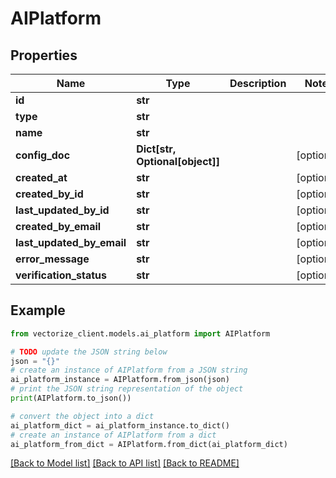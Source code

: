 # AIPlatform


## Properties

Name | Type | Description | Notes
------------ | ------------- | ------------- | -------------
**id** | **str** |  | 
**type** | **str** |  | 
**name** | **str** |  | 
**config_doc** | **Dict[str, Optional[object]]** |  | [optional] 
**created_at** | **str** |  | [optional] 
**created_by_id** | **str** |  | [optional] 
**last_updated_by_id** | **str** |  | [optional] 
**created_by_email** | **str** |  | [optional] 
**last_updated_by_email** | **str** |  | [optional] 
**error_message** | **str** |  | [optional] 
**verification_status** | **str** |  | [optional] 

## Example

```python
from vectorize_client.models.ai_platform import AIPlatform

# TODO update the JSON string below
json = "{}"
# create an instance of AIPlatform from a JSON string
ai_platform_instance = AIPlatform.from_json(json)
# print the JSON string representation of the object
print(AIPlatform.to_json())

# convert the object into a dict
ai_platform_dict = ai_platform_instance.to_dict()
# create an instance of AIPlatform from a dict
ai_platform_from_dict = AIPlatform.from_dict(ai_platform_dict)
```
[[Back to Model list]](../README.md#documentation-for-models) [[Back to API list]](../README.md#documentation-for-api-endpoints) [[Back to README]](../README.md)


